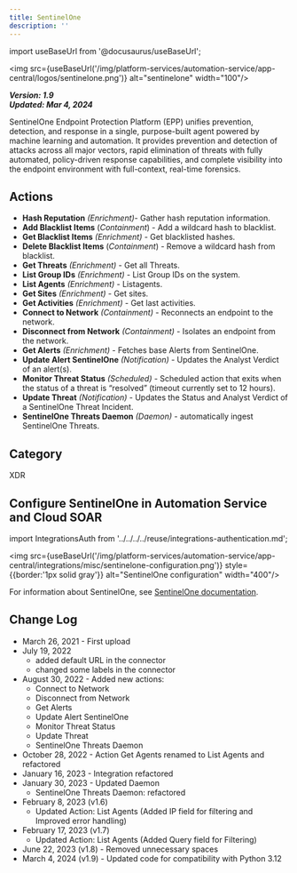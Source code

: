 ```yaml
---
title: SentinelOne
description: ''
---
```


import useBaseUrl from '@docusaurus/useBaseUrl';

<img src={useBaseUrl('/img/platform-services/automation-service/app-central/logos/sentinelone.png')} alt="sentinelone" width="100"/>

***Version: 1.9  
Updated: Mar 4, 2024***

SentinelOne Endpoint Protection Platform (EPP) unifies prevention, detection, and response in a single, purpose-built agent powered by machine learning and automation. It provides prevention and detection of attacks across all major vectors, rapid elimination of threats with fully automated, policy-driven response capabilities, and complete visibility into the endpoint environment with full-context, real-time forensics.

## Actions

* **Hash Reputation** *(Enrichment)*- Gather hash reputation information.
* **Add Blacklist Items** (*Containment*) - Add a wildcard hash to blacklist.
* **Get Blacklist Items** *(Enrichment)* - Get blacklisted hashes.
* **Delete Blacklist Items** (*Containment*) - Remove a wildcard hash from blacklist.
* **Get Threats** *(Enrichment)* - Get all Threats.
* **List Group IDs** *(Enrichment)* - List Group IDs on the system.
* **List Agents** *(Enrichment)* - Listagents.
* **Get Sites** *(Enrichment)* - Get sites.
* **Get Activities** *(Enrichment)* - Get last activities.
* **Connect to Network** *(Containment)* - Reconnects an endpoint to the network.
* **Disconnect from Network** *(Containment)* - Isolates an endpoint from the network.
* **Get Alerts** *(Enrichment)* - Fetches base Alerts from SentinelOne.
* **Update Alert SentinelOne** *(Notification)* - Updates the Analyst Verdict of an alert(s).
* **Monitor Threat Status** *(Scheduled)* - Scheduled action that exits when the status of a threat is “resolved” (timeout currently set to 12 hours).
* **Update Threat** *(Notification)* - Updates the Status and Analyst Verdict of a SentinelOne Threat Incident.
* **SentinelOne Threats Daemon** *(Daemon)* - automatically ingest SentinelOne Threats.

## Category

XDR

## Configure SentinelOne in Automation Service and Cloud SOAR

import IntegrationsAuth from '../../../../reuse/integrations-authentication.md';

<IntegrationsAuth/>

<img src={useBaseUrl('/img/platform-services/automation-service/app-central/integrations/misc/sentinelone-configuration.png')} style={{border:'1px solid gray'}} alt="SentinelOne configuration" width="400"/>

For information about SentinelOne, see [SentinelOne documentation](https://www.sentinelone.com/resources/).

## Change Log

* March 26, 2021 - First upload
* July 19, 2022
    + added default URL in the connector
    + changed some labels in the connector
* August 30, 2022 - Added new actions:
    + Connect to Network
    + Disconnect from Network
    + Get Alerts
    + Update Alert SentinelOne
    + Monitor Threat Status
    + Update Threat
    + SentinelOne Threats Daemon
* October 28, 2022 - Action Get Agents renamed to List Agents and refactored
* January 16, 2023 - Integration refactored
* January 30, 2023 - Updated Daemon
    + SentinelOne Threats Daemon: refactored
* February 8, 2023 (v1.6)
    + Updated Action: List Agents (Added IP field for filtering and Improved error handling)
* February 17, 2023 (v1.7)
    + Updated Action: List Agents (Added Query field for Filtering)
* June 22, 2023 (v1.8) - Removed unnecessary spaces
* March 4, 2024 (v1.9) - Updated code for compatibility with Python 3.12
